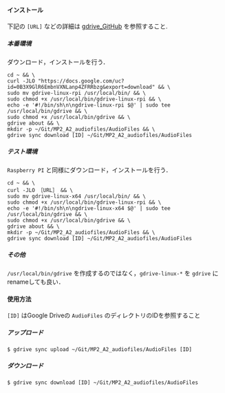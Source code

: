 #### インストール
下記の `[URL]` などの詳細は [gdrive_GitHub](https://github.com/prasmussen/gdrive) を参照すること.

##### 本番環境
ダウンロード，インストールを行う．
```shell-session:install_gdrive-linux-rpi
cd ~ && \
curl -JLO "https://docs.google.com/uc?id=0B3X9GlR6EmbnVXNLanp4ZFRRbzg&export=download" && \
sudo mv gdrive-linux-rpi /usr/local/bin/ && \
sudo chmod +x /usr/local/bin/gdrive-linux-rpi && \
echo -e '#!/bin/sh\n\ngdrive-linux-rpi $@' | sudo tee /usr/local/bin/gdrive && \
sudo chmod +x /usr/local/bin/gdrive && \
gdrive about && \
mkdir -p ~/Git/MP2_A2_audiofiles/AudioFiles && \
gdrive sync download [ID] ~/Git/MP2_A2_audiofiles/AudioFiles
```

##### テスト環境
`Raspberry PI` と同様にダウンロード，インストールを行う．
```shell-session:install_gdrive-linux-x64
cd ~ && \
curl -JLO ［URL］ && \
sudo mv gdrive-linux-x64 /usr/local/bin/ && \
sudo chmod +x /usr/local/bin/gdrive-linux-rpi && \
echo -e '#!/bin/sh\n\ngdrive-linux-x64 $@' | sudo tee /usr/local/bin/gdrive && \
sudo chmod +x /usr/local/bin/gdrive && \
gdrive about && \
mkdir -p ~/Git/MP2_A2_audiofiles/AudioFiles && \
gdrive sync download [ID] ~/Git/MP2_A2_audiofiles/AudioFiles
```

##### その他
`/usr/local/bin/gdrive` を作成するのではなく，`gdrive-linux-*` を `gdrive` にrenameしても良い．

#### 使用方法
`[ID]` はGoogle Driveの `AudioFiles` のディレクトリのIDを参照すること
##### アップロード
```shell-session:gdrive_upload
$ gdrive sync upload ~/Git/MP2_A2_audiofiles/AudioFiles [ID]
```

##### ダウンロード
```shell-session:gdrive_download
$ gdrive sync download [ID] ~/Git/MP2_A2_audiofiles/AudioFiles
```
